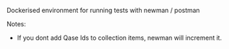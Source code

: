 Dockerised environment for running tests with newman / postman

Notes:
- If you dont add Qase Ids to collection items, newman will increment it.
